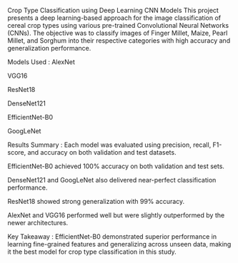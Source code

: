 Crop Type Classification using Deep Learning CNN Models
This project presents a deep learning-based approach for the image classification of cereal crop types using various pre-trained Convolutional Neural Networks (CNNs). The objective was to classify images of Finger Millet, Maize, Pearl Millet, and Sorghum into their respective categories with high accuracy and generalization performance.

Models Used :
AlexNet

VGG16

ResNet18

DenseNet121

EfficientNet-B0

GoogLeNet

Results Summary :
Each model was evaluated using precision, recall, F1-score, and accuracy on both validation and test datasets.

EfficientNet-B0 achieved 100% accuracy on both validation and test sets.

DenseNet121 and GoogLeNet also delivered near-perfect classification performance.

ResNet18 showed strong generalization with 99% accuracy.

AlexNet and VGG16 performed well but were slightly outperformed by the newer architectures.

Key Takeaway :
EfficientNet-B0 demonstrated superior performance in learning fine-grained features and generalizing across unseen data, making it the best model for crop type classification in this study.

